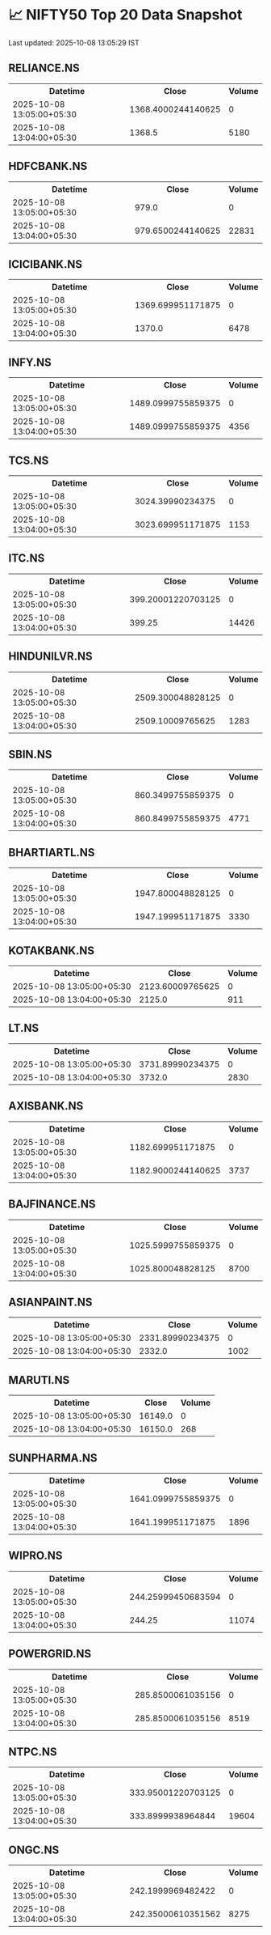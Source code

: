 # 📈 NIFTY50 Top 20 Data Snapshot

Last updated: 2025-10-08 13:05:29 IST

## RELIANCE.NS

<table>
  <tr><th>Datetime</th><th>Close</th><th>Volume</th></tr>
  <tr><td>2025-10-08 13:05:00+05:30</td><td>1368.4000244140625</td><td>0</td></tr>
  <tr><td>2025-10-08 13:04:00+05:30</td><td>1368.5</td><td>5180</td></tr>
</table>

## HDFCBANK.NS

<table>
  <tr><th>Datetime</th><th>Close</th><th>Volume</th></tr>
  <tr><td>2025-10-08 13:05:00+05:30</td><td>979.0</td><td>0</td></tr>
  <tr><td>2025-10-08 13:04:00+05:30</td><td>979.6500244140625</td><td>22831</td></tr>
</table>

## ICICIBANK.NS

<table>
  <tr><th>Datetime</th><th>Close</th><th>Volume</th></tr>
  <tr><td>2025-10-08 13:05:00+05:30</td><td>1369.699951171875</td><td>0</td></tr>
  <tr><td>2025-10-08 13:04:00+05:30</td><td>1370.0</td><td>6478</td></tr>
</table>

## INFY.NS

<table>
  <tr><th>Datetime</th><th>Close</th><th>Volume</th></tr>
  <tr><td>2025-10-08 13:05:00+05:30</td><td>1489.0999755859375</td><td>0</td></tr>
  <tr><td>2025-10-08 13:04:00+05:30</td><td>1489.0999755859375</td><td>4356</td></tr>
</table>

## TCS.NS

<table>
  <tr><th>Datetime</th><th>Close</th><th>Volume</th></tr>
  <tr><td>2025-10-08 13:05:00+05:30</td><td>3024.39990234375</td><td>0</td></tr>
  <tr><td>2025-10-08 13:04:00+05:30</td><td>3023.699951171875</td><td>1153</td></tr>
</table>

## ITC.NS

<table>
  <tr><th>Datetime</th><th>Close</th><th>Volume</th></tr>
  <tr><td>2025-10-08 13:05:00+05:30</td><td>399.20001220703125</td><td>0</td></tr>
  <tr><td>2025-10-08 13:04:00+05:30</td><td>399.25</td><td>14426</td></tr>
</table>

## HINDUNILVR.NS

<table>
  <tr><th>Datetime</th><th>Close</th><th>Volume</th></tr>
  <tr><td>2025-10-08 13:05:00+05:30</td><td>2509.300048828125</td><td>0</td></tr>
  <tr><td>2025-10-08 13:04:00+05:30</td><td>2509.10009765625</td><td>1283</td></tr>
</table>

## SBIN.NS

<table>
  <tr><th>Datetime</th><th>Close</th><th>Volume</th></tr>
  <tr><td>2025-10-08 13:05:00+05:30</td><td>860.3499755859375</td><td>0</td></tr>
  <tr><td>2025-10-08 13:04:00+05:30</td><td>860.8499755859375</td><td>4771</td></tr>
</table>

## BHARTIARTL.NS

<table>
  <tr><th>Datetime</th><th>Close</th><th>Volume</th></tr>
  <tr><td>2025-10-08 13:05:00+05:30</td><td>1947.800048828125</td><td>0</td></tr>
  <tr><td>2025-10-08 13:04:00+05:30</td><td>1947.199951171875</td><td>3330</td></tr>
</table>

## KOTAKBANK.NS

<table>
  <tr><th>Datetime</th><th>Close</th><th>Volume</th></tr>
  <tr><td>2025-10-08 13:05:00+05:30</td><td>2123.60009765625</td><td>0</td></tr>
  <tr><td>2025-10-08 13:04:00+05:30</td><td>2125.0</td><td>911</td></tr>
</table>

## LT.NS

<table>
  <tr><th>Datetime</th><th>Close</th><th>Volume</th></tr>
  <tr><td>2025-10-08 13:05:00+05:30</td><td>3731.89990234375</td><td>0</td></tr>
  <tr><td>2025-10-08 13:04:00+05:30</td><td>3732.0</td><td>2830</td></tr>
</table>

## AXISBANK.NS

<table>
  <tr><th>Datetime</th><th>Close</th><th>Volume</th></tr>
  <tr><td>2025-10-08 13:05:00+05:30</td><td>1182.699951171875</td><td>0</td></tr>
  <tr><td>2025-10-08 13:04:00+05:30</td><td>1182.9000244140625</td><td>3737</td></tr>
</table>

## BAJFINANCE.NS

<table>
  <tr><th>Datetime</th><th>Close</th><th>Volume</th></tr>
  <tr><td>2025-10-08 13:05:00+05:30</td><td>1025.5999755859375</td><td>0</td></tr>
  <tr><td>2025-10-08 13:04:00+05:30</td><td>1025.800048828125</td><td>8700</td></tr>
</table>

## ASIANPAINT.NS

<table>
  <tr><th>Datetime</th><th>Close</th><th>Volume</th></tr>
  <tr><td>2025-10-08 13:05:00+05:30</td><td>2331.89990234375</td><td>0</td></tr>
  <tr><td>2025-10-08 13:04:00+05:30</td><td>2332.0</td><td>1002</td></tr>
</table>

## MARUTI.NS

<table>
  <tr><th>Datetime</th><th>Close</th><th>Volume</th></tr>
  <tr><td>2025-10-08 13:05:00+05:30</td><td>16149.0</td><td>0</td></tr>
  <tr><td>2025-10-08 13:04:00+05:30</td><td>16150.0</td><td>268</td></tr>
</table>

## SUNPHARMA.NS

<table>
  <tr><th>Datetime</th><th>Close</th><th>Volume</th></tr>
  <tr><td>2025-10-08 13:05:00+05:30</td><td>1641.0999755859375</td><td>0</td></tr>
  <tr><td>2025-10-08 13:04:00+05:30</td><td>1641.199951171875</td><td>1896</td></tr>
</table>

## WIPRO.NS

<table>
  <tr><th>Datetime</th><th>Close</th><th>Volume</th></tr>
  <tr><td>2025-10-08 13:05:00+05:30</td><td>244.25999450683594</td><td>0</td></tr>
  <tr><td>2025-10-08 13:04:00+05:30</td><td>244.25</td><td>11074</td></tr>
</table>

## POWERGRID.NS

<table>
  <tr><th>Datetime</th><th>Close</th><th>Volume</th></tr>
  <tr><td>2025-10-08 13:05:00+05:30</td><td>285.8500061035156</td><td>0</td></tr>
  <tr><td>2025-10-08 13:04:00+05:30</td><td>285.8500061035156</td><td>8519</td></tr>
</table>

## NTPC.NS

<table>
  <tr><th>Datetime</th><th>Close</th><th>Volume</th></tr>
  <tr><td>2025-10-08 13:05:00+05:30</td><td>333.95001220703125</td><td>0</td></tr>
  <tr><td>2025-10-08 13:04:00+05:30</td><td>333.8999938964844</td><td>19604</td></tr>
</table>

## ONGC.NS

<table>
  <tr><th>Datetime</th><th>Close</th><th>Volume</th></tr>
  <tr><td>2025-10-08 13:05:00+05:30</td><td>242.1999969482422</td><td>0</td></tr>
  <tr><td>2025-10-08 13:04:00+05:30</td><td>242.35000610351562</td><td>8275</td></tr>
</table>


